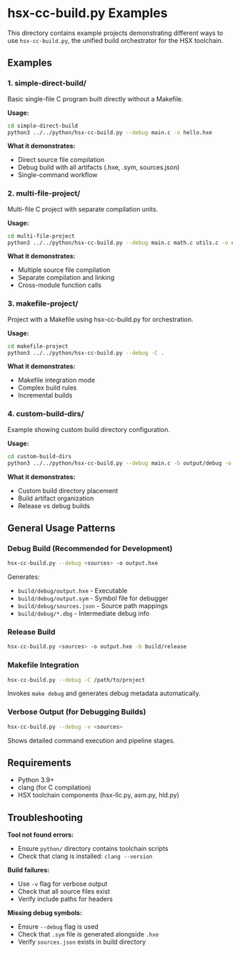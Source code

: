 # hsx-cc-build.py Examples

This directory contains example projects demonstrating different ways to use `hsx-cc-build.py`, the unified build orchestrator for the HSX toolchain.

## Examples

### 1. simple-direct-build/
Basic single-file C program built directly without a Makefile.

**Usage:**
```bash
cd simple-direct-build
python3 ../../python/hsx-cc-build.py --debug main.c -o hello.hxe
```

**What it demonstrates:**
- Direct source file compilation
- Debug build with all artifacts (.hxe, .sym, sources.json)
- Single-command workflow

### 2. multi-file-project/
Multi-file C project with separate compilation units.

**Usage:**
```bash
cd multi-file-project
python3 ../../python/hsx-cc-build.py --debug main.c math.c utils.c -o calculator.hxe
```

**What it demonstrates:**
- Multiple source file compilation
- Separate compilation and linking
- Cross-module function calls

### 3. makefile-project/
Project with a Makefile using hsx-cc-build.py for orchestration.

**Usage:**
```bash
cd makefile-project
python3 ../../python/hsx-cc-build.py --debug -C .
```

**What it demonstrates:**
- Makefile integration mode
- Complex build rules
- Incremental builds

### 4. custom-build-dirs/
Example showing custom build directory configuration.

**Usage:**
```bash
cd custom-build-dirs
python3 ../../python/hsx-cc-build.py --debug main.c -b output/debug -o app.hxe
```

**What it demonstrates:**
- Custom build directory placement
- Build artifact organization
- Release vs debug builds

## General Usage Patterns

### Debug Build (Recommended for Development)
```bash
hsx-cc-build.py --debug <sources> -o output.hxe
```

Generates:
- `build/debug/output.hxe` - Executable
- `build/debug/output.sym` - Symbol file for debugger
- `build/debug/sources.json` - Source path mappings
- `build/debug/*.dbg` - Intermediate debug info

### Release Build
```bash
hsx-cc-build.py <sources> -o output.hxe -b build/release
```

### Makefile Integration
```bash
hsx-cc-build.py --debug -C /path/to/project
```

Invokes `make debug` and generates debug metadata automatically.

### Verbose Output (for Debugging Builds)
```bash
hsx-cc-build.py --debug -v <sources>
```

Shows detailed command execution and pipeline stages.

## Requirements

- Python 3.9+
- clang (for C compilation)
- HSX toolchain components (hsx-llc.py, asm.py, hld.py)

## Troubleshooting

**Tool not found errors:**
- Ensure `python/` directory contains toolchain scripts
- Check that clang is installed: `clang --version`

**Build failures:**
- Use `-v` flag for verbose output
- Check that all source files exist
- Verify include paths for headers

**Missing debug symbols:**
- Ensure `--debug` flag is used
- Check that `.sym` file is generated alongside `.hxe`
- Verify `sources.json` exists in build directory
